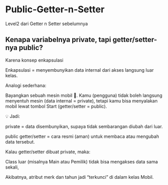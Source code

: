 # Public-Getter-n-Setter
Level2 dari Getter n Setter sebelumnya

## Kenapa variabelnya private, tapi getter/setter-nya public?
Karena konsep enkapsulasi

Enkapsulasi = menyembunyikan data internal dari akses langsung luar kelas.

Analogi sederhana:

Bayangkan sebuah mesin mobil 🚗.
Kamu (pengguna) tidak boleh langsung menyentuh mesin (data internal = private),
tetapi kamu bisa menyalakan mobil lewat tombol Start (getter/setter = public).

💡 Jadi:

private = data disembunyikan, supaya tidak sembarangan diubah dari luar.

public getter/setter = cara resmi (aman) untuk membaca atau mengubah data tersebut.

Kalau getter/setter dibuat private, maka:

Class luar (misalnya Main atau Pemilik) tidak bisa mengakses data sama sekali,

Akibatnya, atribut merk dan tahun jadi “terkunci” di dalam kelas Mobil.
